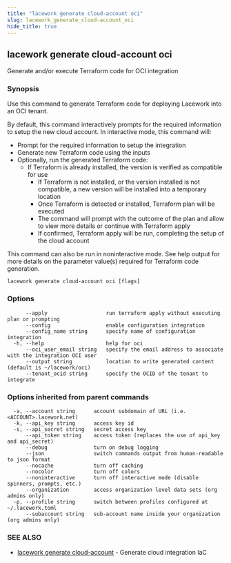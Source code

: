 ```yaml
---
title: "lacework generate cloud-account oci"
slug: lacework_generate_cloud-account_oci
hide_title: true
---
```


## lacework generate cloud-account oci

Generate and/or execute Terraform code for OCI integration

### Synopsis

Use this command to generate Terraform code for deploying Lacework into an OCI tenant.

By default, this command interactively prompts for the required information to setup the new cloud account.
In interactive mode, this command will:

* Prompt for the required information to setup the integration
* Generate new Terraform code using the inputs
* Optionally, run the generated Terraform code:
  * If Terraform is already installed, the version is verified as compatible for use
	* If Terraform is not installed, or the version installed is not compatible, a new
    version will be installed into a temporary location
	* Once Terraform is detected or installed, Terraform plan will be executed
	* The command will prompt with the outcome of the plan and allow to view more details
    or continue with Terraform apply
	* If confirmed, Terraform apply will be run, completing the setup of the cloud account

This command can also be run in noninteractive mode.
See help output for more details on the parameter value(s) required for Terraform code generation.


```
lacework generate cloud-account oci [flags]
```

### Options

```
      --apply                   run terraform apply without executing plan or prompting
      --config                  enable configuration integration
      --config_name string      specify name of configuration integration
  -h, --help                    help for oci
      --oci_user_email string   specify the email address to associate with the integration OCI user
      --output string           location to write generated content (default is ~/lacework/oci)
      --tenant_ocid string      specify the OCID of the tenant to integrate
```

### Options inherited from parent commands

```
  -a, --account string      account subdomain of URL (i.e. <ACCOUNT>.lacework.net)
  -k, --api_key string      access key id
  -s, --api_secret string   secret access key
      --api_token string    access token (replaces the use of api_key and api_secret)
      --debug               turn on debug logging
      --json                switch commands output from human-readable to json format
      --nocache             turn off caching
      --nocolor             turn off colors
      --noninteractive      turn off interactive mode (disable spinners, prompts, etc.)
      --organization        access organization level data sets (org admins only)
  -p, --profile string      switch between profiles configured at ~/.lacework.toml
      --subaccount string   sub-account name inside your organization (org admins only)
```

### SEE ALSO

* [lacework generate cloud-account](lacework_generate_cloud-account.md)	 - Generate cloud integration IaC

